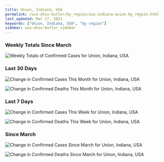 ```yaml
---
title: Union, Indiana, USA
permalink: /usa-ohio-butler/by_region/usa-indiana-union-by_region.html
last_updated: Mar 17, 2021
keywords: ["Union, Indiana, USA", "by region"]
sidebar: usa-ohio-butler_sidebar
---
```


<h3>Weekly Totals Since March</h3>

![Weekly Totals of Confirmed Cases for Union, Indiana, USA](/covid_tracker/images/graphs/usa-indiana-union-weekly_totals_graph.png)

<h3>Last 30 Days</h3>

![Change in Confirmed Cases This Month for Union, Indiana, USA](/covid_tracker/images/graphs/usa-indiana-union-delta_confirmed-30_days_graph.png)

![Change in Confirmed Deaths This Month for Union, Indiana, USA](/covid_tracker/images/graphs/usa-indiana-union-delta_deaths-30_days_graph.png)

<h3>Last 7 Days</h3>

![Change in Confirmed Cases This Week for Union, Indiana, USA](/covid_tracker/images/graphs/usa-indiana-union-delta_confirmed-7_days_graph.png)

![Change in Confirmed Deaths This Week for Union, Indiana, USA](/covid_tracker/images/graphs/usa-indiana-union-delta_deaths-7_days_graph.png)

<h3>Since March</h3>

![Change in Confirmed Cases Since March for Union, Indiana, USA](/covid_tracker/images/graphs/usa-indiana-union-delta_confirmed-since_march_graph.png)

![Change in Confirmed Deaths Since March for Union, Indiana, USA](/covid_tracker/images/graphs/usa-indiana-union-delta_deaths-since_march_graph.png)
